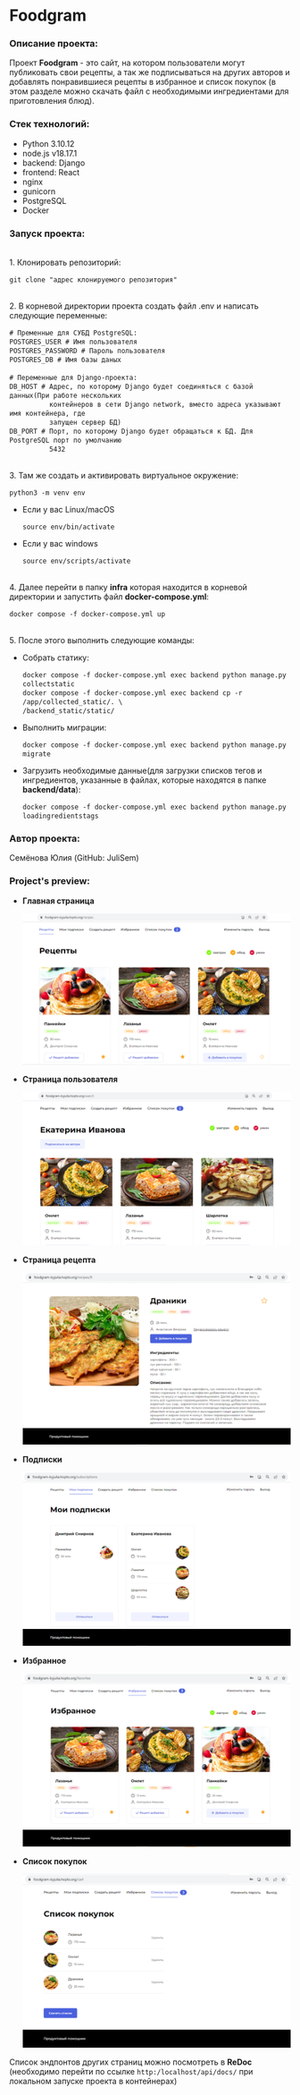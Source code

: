 # Foodgram
### Описание проекта:

Проект **Foodgram** - это сайт, на котором пользователи могут публиковать свои рецепты,
а так же подписываться на других авторов и добавлять понравившиеся рецепты в избранное 
и список покупок (в этом разделе можно скачать файл с необходимыми ингредиентами для 
приготовления блюд).

### Стек технологий:

- Python 3.10.12
- node.js v18.17.1
- backend: Django
- frontend: React
- nginx
- gunicorn
- PostgreSQL
- Docker

### Запуск проекта:

<br>1. Клонировать репозиторий:

```
git clone "адрес клонируемого репозитория"
```
<br>2. В корневой директории проекта создать файл .env и написать следующие переменные:

```
# Пременные для СУБД PostgreSQL:
POSTGRES_USER # Имя пользователя
POSTGRES_PASSWORD # Пароль пользователя
POSTGRES_DB # Имя базы даных

# Переменные для Django-проекта:
DB_HOST # Адрес, по которому Django будет соединяться с базой данных(При работе нескольких 
          контейнеров в сети Django network, вместо адреса указывают имя контейнера, где 
          запущен сервер БД)
DB_PORT # Порт, по которому Django будет обращаться к БД. Для PostgreSQL порт по умолчанию 
          5432
```

<br>3. Там же создать и активировать виртуальное окружение:

```
python3 -m venv env
```

* Если у вас Linux/macOS

    ```
    source env/bin/activate
    ```

* Если у вас windows

    ```
    source env/scripts/activate
    ```

<br>4. Далее перейти в папку **infra** которая находится в корневой директории и 
запустить файл **docker-compose.yml**:

```
docker compose -f docker-compose.yml up
```
<br>5. После этого выполнить следующие команды:

* Собрать статику:

    ```
    docker compose -f docker-compose.yml exec backend python manage.py collectstatic
    docker compose -f docker-compose.yml exec backend cp -r /app/collected_static/. \
    /backend_static/static/
    ```

* Выполнить миграции:

    ```
    docker compose -f docker-compose.yml exec backend python manage.py migrate
    ```

* Загрузить необходимые данные(для загрузки списков тегов и ингредиентов, указанные 
  в файлах, которые находятся в папке **backend/data**):

    ```
    docker compose -f docker-compose.yml exec backend python manage.py loadingredientstags
    ```


### Автор проекта:

Семёнова Юлия (GitHub: JuliSem)

### Project's preview:

* **Главная страница**
  
    ![Главная страница!](preview/main_page.png)

* **Страница пользователя**
 
    ![Страница пользователя!](preview/the_author's_page.png)

* **Страница рецепта**
  
    ![Страница рецепта!](preview/recipe.png)

* **Подписки**

    ![Подписки!](preview/subscriptions.png)

* **Избранное**

    ![Избранное!](preview/favorites.png)

* **Список покупок**

    ![Список покупок!](preview/shopping_cart.png)

Список эндпонтов других страниц можно посмотреть в **ReDoc** (необходимо перейти по ссылке 
```http:/localhost/api/docs/``` при локальном запуске проекта в контейнерах)
